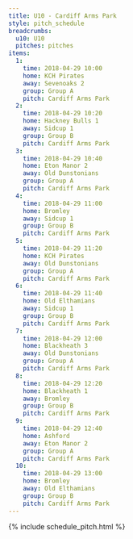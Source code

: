 ```yaml
---
title: U10 - Cardiff Arms Park
style: pitch_schedule
breadcrumbs:
  u10: U10
  pitches: pitches
items:
  1:
    time: 2018-04-29 10:00
    home: KCH Pirates
    away: Sevenoaks 2
    group: Group A
    pitch: Cardiff Arms Park
  2:
    time: 2018-04-29 10:20
    home: Hackney Bulls 1
    away: Sidcup 1
    group: Group B
    pitch: Cardiff Arms Park
  3:
    time: 2018-04-29 10:40
    home: Eton Manor 2
    away: Old Dunstonians
    group: Group A
    pitch: Cardiff Arms Park
  4:
    time: 2018-04-29 11:00
    home: Bromley
    away: Sidcup 1
    group: Group B
    pitch: Cardiff Arms Park
  5:
    time: 2018-04-29 11:20
    home: KCH Pirates
    away: Old Dunstonians
    group: Group A
    pitch: Cardiff Arms Park
  6:
    time: 2018-04-29 11:40
    home: Old Elthamians
    away: Sidcup 1
    group: Group B
    pitch: Cardiff Arms Park
  7:
    time: 2018-04-29 12:00
    home: Blackheath 3
    away: Old Dunstonians
    group: Group A
    pitch: Cardiff Arms Park
  8:
    time: 2018-04-29 12:20
    home: Blackheath 1
    away: Bromley
    group: Group B
    pitch: Cardiff Arms Park
  9:
    time: 2018-04-29 12:40
    home: Ashford
    away: Eton Manor 2
    group: Group A
    pitch: Cardiff Arms Park
  10:
    time: 2018-04-29 13:00
    home: Bromley
    away: Old Elthamians
    group: Group B
    pitch: Cardiff Arms Park
---
```


{% include schedule_pitch.html %}
